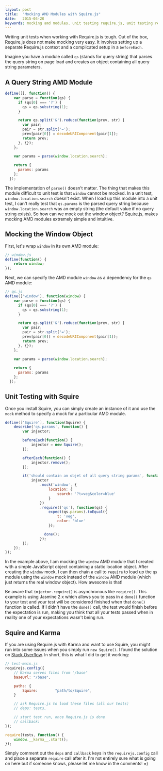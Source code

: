 ```yaml
---
layout: post
title:  "Mocking AMD Modules with Squire.js"
date:   2015-04-20
keywords: mocking amd modules, unit testing require.js, unit testing requireJS, requireJS unit testing, require.js unit testing, mocking AMD, AMD unit testing, mocking window object
---
```


Writing unit tests when working with Require.js is tough. Out of the box, Require.js does not make mocking very easy. It involves setting up a separate Require.js context and a complicated setup in a `beforeEach`. 

Imagine you have a module called `qs` (stands for query string) that parses the query string on page load and creates an object containing all query string parameters.

## A Query String AMD Module

```js
define([], function() {
    var parse = function(qs) {
      if (qs[0] === '?') {
        qs = qs.substring(1);
      }

      return qs.split('&').reduce(function(prev, str) {
        var pair;
        pair = str.split('=');
        prev[pair[0]] = decodeURIComponent(pair[1]);
        return prev;
      }, {});
    };
    
    var params = parse(window.location.search);

    return {
      params: params
    };
  });
```

The implementation of `parse()` doesn't matter. The thing that makes this module difficult to unit test is that `window` cannot be mocked. In a unit test, `window.location.search` doesn't exist. When I load up this module into a unit test, I can't really test that `qs.params` is the parsed query string because `window.location.search` was an empty string (the default value if no query string exists). So how can we mock out the window object? [Squire.js](https://github.com/iammerrick/Squire.js), makes mocking AMD modules extremely simple and intuitive.

## Mocking the Window Object

First, let's wrap `window` in its own AMD module:

```js
// window.js
define(function() {
	return window;
});
```

Next, we can specify the AMD module `window` as a dependency for the `qs` AMD module:

```js
// qs.js
define(['window'], function(window) {
    var parse = function(qs) {
      if (qs[0] === '?') {
        qs = qs.substring(1);
      }

      return qs.split('&').reduce(function(prev, str) {
        var pair;
        pair = str.split('=');
        prev[pair[0]] = decodeURIComponent(pair[1]);
        return prev;
      }, {});
    };
    
    var params = parse(window.location.search);

    return {
      params: params
    };
  });
```

## Unit Testing with Squire

Once you install Squire, you can simply create an instance of it and use the `mock` method to specify a mock for a particular AMD module.

```js
define(['Squire'], function(Squire) {
	describe('qs.params', function() {
	    var injector;

	    beforeEach(function() {
	        injector = new Squire();
	    });

	    afterEach(function() {
	        injector.remove();
	    });

	    it('should contain an objet of all query string params', function(done) {
	        injector
	            .mock('window', {
	                location: {
	                    search: '?t=veg&color=blue'
	                }
	            })
	            .require(['qs'], function(qs) {
	                expect(qs.params).toEqual({
	                    t: 'veg',
	                    color: 'blue'
	                });

                  done();
	            });
	    });
	});
});
```

In the example above, I am mocking the `window` AMD module that I created with a simple JavaScript object containing a static location object. After creating the `window` mock, I can then chain a call to `require` to load up the `qs` module using the `window` mock instead of the `window` AMD module (which just returns the real window object). How awesome is that!

Be aware that `injector.require()` is asynchronous like `require()`. This example is using Jasmine 2.x which allows you to pass in a `done()` function to your test and your test will be considered finished when that `done()` function is called. If I didn't have the `done()` call, the test would finish before the expectation is run, making you think that all your tests passed when in reality one of your expectations wasn't being run.

## Squire and Karma

If you are using Require.js with Karma and want to use Squire, you might run into some issues when you simply run `new Squire()`. I found the solution on [Stack Overflow](http://stackoverflow.com/questions/17205904/squirejs-causing-random-tests-to-intermittently-fail-or-not-run-at-all). In short, this is what I did to get it working:

```js
// test-main.js
requirejs.config({
    // Karma serves files from "/base"
    baseUrl: "/base",

    paths: {
        Squire:        "path/to/Squire",
    }

    // ask Require.js to load these files (all our tests)
    // deps: tests,

    // start test run, once Require.js is done
    // callback: 
});

require(tests, function() {
    window.__karma__.start();
});
```

Simply comment out the `deps` and `callback` keys in the `requirejs.config` call and place a separate `require` call after it. I'm not entirely sure what is going on here but if someone knows, please let me know in the comments! =)